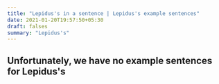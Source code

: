```yaml
---
title: "Lepidus's in a sentence | Lepidus's example sentences"
date: 2021-01-20T19:57:50+05:30
draft: falses
summary: "Lepidus's"
---
```

## Unfortunately, we have no example sentences for Lepidus's                 
